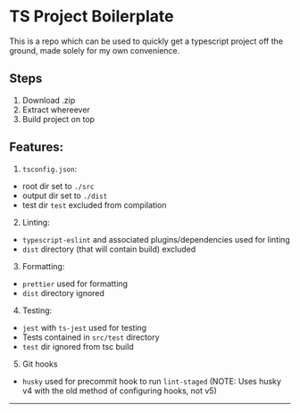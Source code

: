 # TS Project Boilerplate

This is a repo which can be used to quickly get a typescript project off the ground, made solely for my own convenience.

## Steps

1. Download .zip
2. Extract whereever
3. Build project on top

## Features:

1.  `tsconfig.json`:

- root dir set to `./src`
- output dir set to `./dist`
- test dir `test` excluded from compilation

2.  Linting:

- `typescript-eslint` and associated plugins/dependencies used for linting
- `dist` directory (that will contain build) excluded

3.  Formatting:

- `prettier` used for formatting
- `dist` directory ignored

4.  Testing:

- `jest` with `ts-jest` used for testing
- Tests contained in `src/test` directory
- `test` dir ignored from tsc build

5.  Git hooks

- `husky` used for precommit hook to run `lint-staged` (NOTE: Uses husky v4 with the old method of configuring hooks, not v5)

---
